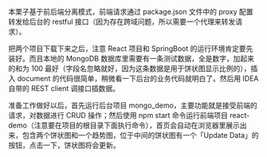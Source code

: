 本栗子基于前后端分离模式，前端请求通过 package.json 文件中的 proxy 配置转发给后台的 restful 接口（因为存在跨域问题，所以需要一个代理来转发请求）。

把两个项目下载下来之后，注意 React 项目和 SpringBoot 的运行环境肯定要先装好。而且本地的 MongoDB 数据库里需要有一条测试数据，全是数字，加起来的和为 100 最好（字段名忽略就好，因为这条数据是用于饼状图显示比例的），插入 document 的代码很简单，稍微看一下后台的业务代码就明白了。然后用 IDEA 自带的 REST client 调接口插数据。

准备工作做好以后，首先运行后台项目 mongo_demo，主要功能就是接受前端的请求，对数据进行 CRUD 操作；然后使用 npm start 命令运行前端项目 react-demo（注意要在项目的根目录下面执行命令），首页会自动在浏览器里展示出来，包含两个饼状图和一个趋势图，位于中间的饼状图有一个「Update Data」的按钮，点击一下，饼状图将会更新。